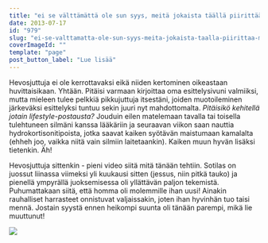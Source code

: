 ```yaml
---
title: "ei se välttämättä ole sun syys, meitä jokaista täällä piirittää monimutkainen typeryys."
date: 2013-07-17
id: "979"
slug: "ei-se-valttamatta-ole-sun-syys-meita-jokaista-taalla-piirittaa-monimutkainen-typeryys"
coverImageId: ""
template: "page"
post_button_label: "Lue lisää"
---
```


Hevosjuttuja ei ole kerrottavaksi eikä niiden kertominen oikeastaan huvittaisikaan. Yhtään. Pitäisi varmaan kirjoittaa oma esittelysivuni valmiiksi, mutta mieleen tulee pelkkiä pikkujuttuja itsestäni, joiden muotoileminen järkeväksi esittelyksi tuntuu sekin juuri nyt mahdottomalta. _Pitäisikö kehitellä jotain lifestyle-postausta?_ Jouduin eilen matelemaan tavalla tai toisella tulehtuneen silmäni kanssa lääkäriin ja seuraavan viikon saan nauttia hydrokortisonitipoista, jotka saavat kaiken syötävän maistumaan kamalalta (ehheh joo, vaikka niitä vain silmiin laitetaankin). Kaiken muun hyvän lisäksi tietenkin. Äh!

Hevosjuttuja sittenkin - pieni video siitä mitä tänään tehtiin. Sotilas on juossut liinassa viimeksi yli kuukausi sitten (jessus, niin pitkä tauko) ja pienellä ympyrällä juoksemisessa oli yllättävän paljon tekemistä. Puhumattakaan siitä, että homma oli molemmille ihan uusi! Ainakin rauhalliset harrasteet onnistuvat valjaissakin, joten ihan hyvinhän tuo taisi mennä. Jostain syystä ennen heikompi suunta oli tänään parempi, mikä lie muuttunut!

[![](/images/ak.png)](http://2.bp.blogspot.com/-tkHwmWepknw/UebngcrOBMI/AAAAAAAAGT8/WhSmciJlnZ4/s1600/ak.png)
